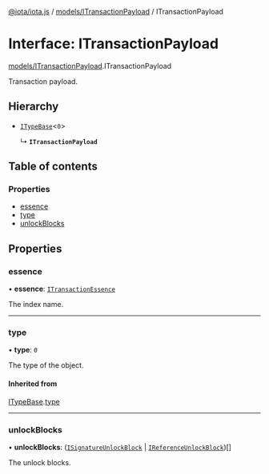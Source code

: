 [@iota/iota.js](../README.md) / [models/ITransactionPayload](../modules/models_ITransactionPayload.md) / ITransactionPayload

# Interface: ITransactionPayload

[models/ITransactionPayload](../modules/models_ITransactionPayload.md).ITransactionPayload

Transaction payload.

## Hierarchy

- [`ITypeBase`](models_ITypeBase.ITypeBase.md)<``0``\>

  ↳ **`ITransactionPayload`**

## Table of contents

### Properties

- [essence](models_ITransactionPayload.ITransactionPayload.md#essence)
- [type](models_ITransactionPayload.ITransactionPayload.md#type)
- [unlockBlocks](models_ITransactionPayload.ITransactionPayload.md#unlockblocks)

## Properties

### essence

• **essence**: [`ITransactionEssence`](models_ITransactionEssence.ITransactionEssence.md)

The index name.

___

### type

• **type**: ``0``

The type of the object.

#### Inherited from

[ITypeBase](models_ITypeBase.ITypeBase.md).[type](models_ITypeBase.ITypeBase.md#type)

___

### unlockBlocks

• **unlockBlocks**: ([`ISignatureUnlockBlock`](models_ISignatureUnlockBlock.ISignatureUnlockBlock.md) \| [`IReferenceUnlockBlock`](models_IReferenceUnlockBlock.IReferenceUnlockBlock.md))[]

The unlock blocks.
